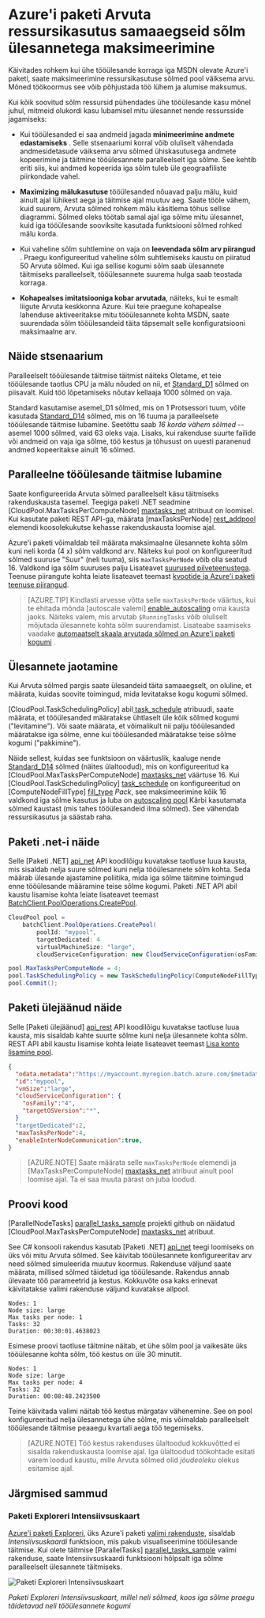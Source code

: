 <properties
    pageTitle="Paketi sõlm kasutamine paralleelselt ülesannetega maksimeerimine | Microsoft Azure'i"
    description="Suurendada tõhusust ja madalamad vähem Arvuta sõlmed ja töötab samaaegseid tööülesannete abil iga sõlme on Azure'i paketi pargis"
    services="batch"
    documentationCenter=".net"
    authors="mmacy"
    manager="timlt"
    editor="" />

<tags
    ms.service="batch"
    ms.devlang="multiple"
    ms.topic="article"
    ms.tgt_pltfrm="vm-windows"
    ms.workload="big-compute"
    ms.date="10/25/2016"
    ms.author="marsma" />

# <a name="maximize-azure-batch-compute-resource-usage-with-concurrent-node-tasks"></a>Azure'i paketi Arvuta ressursikasutus samaaegseid sõlm ülesannetega maksimeerimine

Käivitades rohkem kui ühe tööülesande korraga iga MSDN olevate Azure'i paketi, saate maksimeerimine ressursikasutuse sõlmed pool väiksema arvu. Mõned töökoormus see võib põhjustada töö lühem ja alumise maksumus.

Kui kõik soovitud sõlm ressursid pühendades ühe tööülesande kasu mõnel juhul, mitmeid olukordi kasu lubamisel mitu ülesannet nende ressursside jagamiseks:

 - Kui tööülesanded ei saa andmeid jagada **minimeerimine andmete edastamiseks** . Selle stsenaariumi korral võib oluliselt vähendada andmesidetasude väiksema arvu sõlmed ühiskasutusega andmete kopeerimine ja täitmine tööülesannete paralleelselt iga sõlme. See kehtib eriti siis, kui andmed kopeerida iga sõlm tuleb üle geograafiliste piirkondade vahel.

 - **Maximizing mälukasutuse** tööülesanded nõuavad palju mälu, kuid ainult ajal lühikest aega ja täitmise ajal muutuv aeg. Saate tööle vähem, kuid suurem, Arvuta sõlmed rohkem mälu käsitlema tõhus sellise diagrammi. Sõlmed oleks töötab samal ajal iga sõlme mitu ülesannet, kuid iga tööülesande sooviksite kasutada funktsiooni sõlmed rohked mälu korda.

 - Kui vaheline sõlm suhtlemine on vaja on **leevendada sõlm arv piirangud** . Praegu konfigureeritud vaheline sõlm suhtlemiseks kaustu on piiratud 50 Arvuta sõlmed. Kui iga sellise kogumi sõlm saab ülesannete täitmiseks paralleelselt, tööülesannete suurema hulga saab teostada korraga.

 - **Kohapealses imitatsiooniga kobar arvutada**, näiteks, kui te esmalt liigute Arvuta keskkonna Azure. Kui teie praegune kohapealse lahenduse aktiveeritakse mitu tööülesannete kohta MSDN, saate suurendada sõlm tööülesandeid täita täpsemalt selle konfiguratsiooni maksimaalne arv.

## <a name="example-scenario"></a>Näide stsenaarium

Paralleelselt tööülesande täitmise täitmist näiteks Oletame, et teie tööülesande taotlus CPU ja mälu nõuded on nii, et [Standard\_D1](../cloud-services/cloud-services-sizes-specs.md#general-purpose-d) sõlmed on piisavalt. Kuid töö lõpetamiseks nõutav kellaaja 1000 sõlmed on vaja.

Standard kasutamise asemel\_D1 sõlmed, mis on 1 Protsessori tuum, võite kasutada [Standard\_D14](../cloud-services/cloud-services-sizes-specs.md#memory-intensive-d) sõlmed, mis on 16 tuuma ja paralleelsete tööülesande täitmise lubamine. Seetõttu saab *16 korda vähem sõlmed* --asemel 1000 sõlmed, vaid 63 oleks vaja. Lisaks, kui rakenduse suurte failide või andmeid on vaja iga sõlme, töö kestus ja tõhusust on uuesti paranenud andmed kopeeritakse ainult 16 sõlmed.

## <a name="enable-parallel-task-execution"></a>Paralleelne tööülesande täitmise lubamine

Saate konfigureerida Arvuta sõlmed paralleelselt käsu täitmiseks rakenduskausta tasemel. Teegiga paketi .NET seadmine [CloudPool.MaxTasksPerComputeNode] [ maxtasks_net] atribuut on loomisel. Kui kasutate paketi REST API-ga, määrata [maxTasksPerNode] [ rest_addpool] elemendi koosolekukutse kehasse rakenduskausta loomise ajal.

Azure'i paketi võimaldab teil määrata maksimaalne ülesannete kohta sõlm kuni neli korda (4 x) sõlm valdkond arv. Näiteks kui pool on konfigureeritud sõlmed suuruse "Suur" (neli tuuma), siis `maxTasksPerNode` võib olla seatud 16. Valdkond iga sõlm suuruses palju Lisateavet [suurused pilveteenustega](../cloud-services/cloud-services-sizes-specs.md). Teenuse piirangute kohta leiate lisateavet teemast [kvootide ja Azure'i paketi teenuse piirangud](batch-quota-limit.md).

> [AZURE.TIP] Kindlasti arvesse võtta selle `maxTasksPerNode` väärtus, kui te ehitada mõnda [autoscale valemi] [ enable_autoscaling] oma kausta jaoks. Näiteks valem, mis arvutab `$RunningTasks` võib oluliselt mõjutada ülesannete kohta sõlm suurendamist. Lisateabe saamiseks vaadake [automaatselt skaala arvutada sõlmed on Azure'i paketi kogumi](batch-automatic-scaling.md) .

## <a name="distribution-of-tasks"></a>Ülesannete jaotamine

Kui Arvuta sõlmed pargis saate ülesandeid täita samaaegselt, on oluline, et määrata, kuidas soovite toimingud, mida levitatakse kogu kogumi sõlmed.

[CloudPool.TaskSchedulingPolicy] abil[ task_schedule] atribuudi, saate määrata, et tööülesanded määratakse ühtlaselt üle kõik sõlmed kogumi ("levitamine"). Või saate määrata, et võimalikult nii palju tööülesanded määratakse iga sõlme, enne kui tööülesanded määratakse teise sõlme kogumi ("pakkimine").

Näide sellest, kuidas see funktsioon on väärtuslik, kaaluge nende [Standard\_D14](../cloud-services/cloud-services-sizes-specs.md#memory-intensive-d) sõlmed (näites ülaltoodud), mis on konfigureeritud ka [CloudPool.MaxTasksPerComputeNode] [ maxtasks_net] väärtuse 16. Kui [CloudPool.TaskSchedulingPolicy] [ task_schedule] on konfigureeritud on [ComputeNodeFillType] [ fill_type] *Pack*, see maksimeerimine kõik 16 valdkond iga sõlme kasutus ja luba on [autoscaling pool](batch-automatic-scaling.md) Kärbi kasutamata sõlmed kaustast (mis tahes tööülesandeid ilma sõlmed). See vähendab ressursikasutus ja säästab raha.

## <a name="batch-net-example"></a>Paketi .net-i näide

Selle [Paketi .NET] [ api_net] API koodilõigu kuvatakse taotluse luua kausta, mis sisaldab nelja suure sõlmed kuni nelja tööülesannete sõlm kohta. Seda määrab ülesande ajastamine poliitika, mida iga sõlme täitmine toimingud enne tööülesande määramine teise sõlme kogumi. Paketi .NET API abil kaustu lisamise kohta leiate lisateavet teemast [BatchClient.PoolOperations.CreatePool][poolcreate_net].

```csharp
CloudPool pool =
    batchClient.PoolOperations.CreatePool(
        poolId: "mypool",
        targetDedicated: 4
        virtualMachineSize: "large",
        cloudServiceConfiguration: new CloudServiceConfiguration(osFamily: "4"));

pool.MaxTasksPerComputeNode = 4;
pool.TaskSchedulingPolicy = new TaskSchedulingPolicy(ComputeNodeFillType.Pack);
pool.Commit();
```

## <a name="batch-rest-example"></a>Paketi ülejäänud näide

Selle [Paketi ülejäänud] [ api_rest] API koodilõigu kuvatakse taotluse luua kausta, mis sisaldab kahte suurte sõlme kuni nelja ülesannete kohta sõlm. REST API abil kaustu lisamise kohta leiate lisateavet teemast [Lisa konto lisamine pool][rest_addpool].

```json
{
  "odata.metadata":"https://myaccount.myregion.batch.azure.com/$metadata#pools/@Element",
  "id":"mypool",
  "vmSize":"large",
  "cloudServiceConfiguration": {
    "osFamily":"4",
    "targetOSVersion":"*",
  }
  "targetDedicated":2,
  "maxTasksPerNode":4,
  "enableInterNodeCommunication":true,
}
```

> [AZURE.NOTE] Saate määrata selle `maxTasksPerNode` elemendi ja [MaxTasksPerComputeNode] [ maxtasks_net] atribuut ainult pool loomise ajal. Ta ei saa muuta pärast on juba loodud.

## <a name="code-sample"></a>Proovi kood

[ParallelNodeTasks] [ parallel_tasks_sample] projekti github on näidatud [CloudPool.MaxTasksPerComputeNode] [ maxtasks_net] atribuut.

See C# konsooli rakendus kasutab [Paketi .NET] [ api_net] teegi loomiseks on üks või mitu Arvuta sõlmed. See käivitab tööülesannete konfigureeritav arv need sõlmed simuleerida muutuv koormus. Rakenduse väljund saate määrata, millised sõlmed täidetud iga tööülesande. Rakendus annab ülevaate töö parameetrid ja kestus. Kokkuvõte osa kaks erinevat käivitatakse valimi rakenduse väljund kuvatakse allpool.

```
Nodes: 1
Node size: large
Max tasks per node: 1
Tasks: 32
Duration: 00:30:01.4638023
```

Esimese proovi taotluse täitmine näitab, et ühe sõlm pool ja vaikesäte üks tööülesanne kohta sõlm, töö kestus on üle 30 minutit.

```
Nodes: 1
Node size: large
Max tasks per node: 4
Tasks: 32
Duration: 00:08:48.2423500
```

Teine käivitada valimi näitab töö kestus märgatav vähenemine. See on pool konfigureeritud nelja ülesannetega ühe sõlme, mis võimaldab paralleelselt tööülesande täitmise peaaegu kvartali aega töö tegemiseks.

> [AZURE.NOTE] Töö kestus rakenduses ülaltoodud kokkuvõtted ei sisalda rakenduskausta loomise ajal. Iga ülaltoodud töökohtade esitati varem loodud kaustu, mille Arvuta sõlmed olid *jõudeoleku* olekus esitamise ajal.

## <a name="next-steps"></a>Järgmised sammud

### <a name="batch-explorer-heat-map"></a>Paketi Exploreri Intensiivsuskaart

[Azure'i paketi Exploreri][batch_explorer], üks Azure'i paketi [valimi rakenduste][github_samples], sisaldab *Intensiivsuskaardi* funktsioon, mis pakub visualiseerimine tööülesande täitmise. Kui olete täitmise [ParallelTasks] [ parallel_tasks_sample] valimi rakenduse, saate Intensiivsuskaardi funktsiooni hõlpsalt iga sõlme paralleelselt ülesannete täitmiseks.

![Paketi Exploreri Intensiivsuskaart][1]

*Paketi Exploreri Intensiivsuskaart, millel neli sõlmed, koos iga sõlme praegu täidetavad neli tööülesannete kogumi*

[api_net]: http://msdn.microsoft.com/library/azure/mt348682.aspx
[api_rest]: http://msdn.microsoft.com/library/azure/dn820158.aspx
[batch_explorer]: https://github.com/Azure/azure-batch-samples/tree/master/CSharp/BatchExplorer
[cloudpool]: https://msdn.microsoft.com/library/azure/microsoft.azure.batch.cloudpool.aspx
[enable_autoscaling]: https://msdn.microsoft.com/library/azure/dn820173.aspx
[fill_type]: https://msdn.microsoft.com/library/microsoft.azure.batch.common.computenodefilltype.aspx
[github_samples]: https://github.com/Azure/azure-batch-samples
[maxtasks_net]: http://msdn.microsoft.com/library/azure/microsoft.azure.batch.cloudpool.maxtaskspercomputenode.aspx
[rest_addpool]: https://msdn.microsoft.com/library/azure/dn820174.aspx
[parallel_tasks_sample]: https://github.com/Azure/azure-batch-samples/tree/master/CSharp/ArticleProjects/ParallelTasks
[poolcreate_net]: https://msdn.microsoft.com/library/azure/microsoft.azure.batch.pooloperations.createpool.aspx
[task_schedule]: https://msdn.microsoft.com/library/microsoft.azure.batch.cloudpool.taskschedulingpolicy.aspx

[1]: ./media/batch-parallel-node-tasks\heat_map.png
